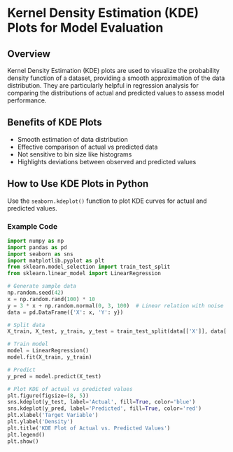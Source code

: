 # Kernel Density Estimation (KDE) Plots for Model Evaluation

## Overview

Kernel Density Estimation (KDE) plots are used to visualize the probability density function of a dataset, providing a smooth approximation of the data distribution. They are particularly helpful in regression analysis for comparing the distributions of actual and predicted values to assess model performance.

## Benefits of KDE Plots

- Smooth estimation of data distribution  
- Effective comparison of actual vs predicted data  
- Not sensitive to bin size like histograms  
- Highlights deviations between observed and predicted values  

## How to Use KDE Plots in Python

Use the `seaborn.kdeplot()` function to plot KDE curves for actual and predicted values.

### Example Code

```python
import numpy as np
import pandas as pd
import seaborn as sns
import matplotlib.pyplot as plt
from sklearn.model_selection import train_test_split
from sklearn.linear_model import LinearRegression

# Generate sample data
np.random.seed(42)
x = np.random.rand(100) * 10
y = 3 * x + np.random.normal(0, 3, 100)  # Linear relation with noise
data = pd.DataFrame({'X': x, 'Y': y})

# Split data
X_train, X_test, y_train, y_test = train_test_split(data[['X']], data['Y'], test_size=0.2, random_state=42)

# Train model
model = LinearRegression()
model.fit(X_train, y_train)

# Predict
y_pred = model.predict(X_test)

# Plot KDE of actual vs predicted values
plt.figure(figsize=(8, 5))
sns.kdeplot(y_test, label='Actual', fill=True, color='blue')
sns.kdeplot(y_pred, label='Predicted', fill=True, color='red')
plt.xlabel('Target Variable')
plt.ylabel('Density')
plt.title('KDE Plot of Actual vs. Predicted Values')
plt.legend()
plt.show()
